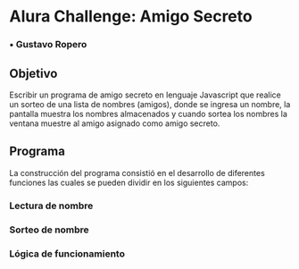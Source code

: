 # Alura Challenge: Amigo Secreto

### • Gustavo Ropero

## Objetivo

Escribir un programa de amigo secreto en lenguaje Javascript que realice un sorteo de una lista de nombres (amigos), donde se ingresa un nombre, la pantalla muestra los nombres almacenados y cuando sortea los nombres la ventana muestre al amigo asignado como amigo secreto.

## Programa

La construcción del programa consistió en el desarrollo de diferentes funciones las cuales se pueden dividir en los siguientes campos:
### Lectura de nombre
### Sorteo de nombre
### Lógica de funcionamiento 